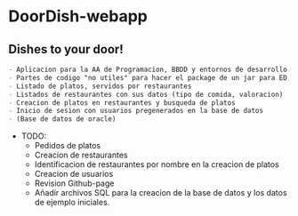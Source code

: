 # DoorDish-webapp

## Dishes to your door!

```markdown
- Aplicacion para la AA de Programacion, BBDD y entornos de desarrollo 
- Partes de codigo "no utiles" para hacer el package de un jar para ED.
- Listado de platos, servidos por restaurantes
- Listados de restaurantes con sus datos (tipo de comida, valoracion)
- Creacion de platos en restaurantes y busqueda de platos
- Inicio de sesion con usuarios pregenerados en la base de datos
- (Base de datos de oracle)

```


- TODO:
  - Pedidos de platos
  - Creacion de restaurantes
  - Identificacion de restaurantes por nombre en la creacion de platos
  - Creacion de usuarios
  - Revision Github-page
  - Añadir archivos SQL para la creacion de la base de datos y los datos de ejemplo iniciales.
